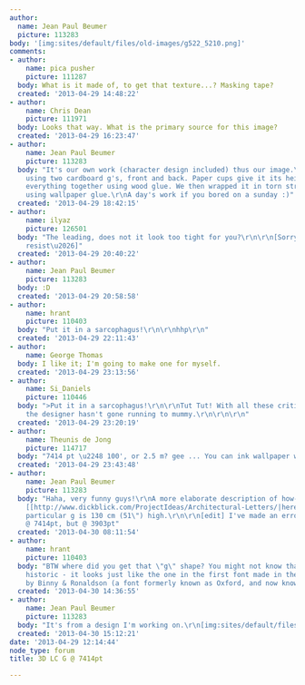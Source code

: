 ```yaml
---
author:
  name: Jean Paul Beumer
  picture: 113283
body: '[img:sites/default/files/old-images/g522_5210.png]'
comments:
- author:
    name: pica pusher
    picture: 111287
  body: What is it made of, to get that texture...? Masking tape?
  created: '2013-04-29 14:48:22'
- author:
    name: Chris Dean
    picture: 111971
  body: Looks that way. What is the primary source for this image?
  created: '2013-04-29 16:23:47'
- author:
    name: Jean Paul Beumer
    picture: 113283
  body: "It's our own work (character design included) thus our image.\r\nIt's made
    using two cardboard g's, front and back. Paper cups give it its height, glued
    everything together using wood glue. We then wrapped it in torn strips of paper
    using wallpaper glue.\r\nA day's work if you bored on a sunday :)"
  created: '2013-04-29 18:42:15'
- author:
    name: ilyaz
    picture: 126501
  body: "The leading, does not it look too tight for you?\r\n\r\n[Sorry, could not
    resist\u2026]"
  created: '2013-04-29 20:40:22'
- author:
    name: Jean Paul Beumer
    picture: 113283
  body: :D
  created: '2013-04-29 20:58:58'
- author:
    name: hrant
    picture: 110403
  body: "Put it in a sarcophagus!\r\n\r\nhhp\r\n"
  created: '2013-04-29 22:11:43'
- author:
    name: George Thomas
  body: I like it; I'm going to make one for myself.
  created: '2013-04-29 23:13:56'
- author:
    name: Si_Daniels
    picture: 110446
  body: ">Put it in a sarcophagus!\r\n\r\nTut Tut! With all these critiques I'm surprised
    the designer hasn't gone running to mummy.\r\n\r\n\r\n"
  created: '2013-04-29 23:20:19'
- author:
    name: Theunis de Jong
    picture: 114717
  body: "7414 pt \u2248 100', or 2.5 m? gee ... You can ink wallpaper with this!"
  created: '2013-04-29 23:43:48'
- author:
    name: Jean Paul Beumer
    picture: 113283
  body: "Haha, very funny guys!\r\nA more elaborate description of how-to can be found
    [[http://www.dickblick.com/ProjectIdeas/Architectural-Letters/|here]] and [[http://pinterest.com/pin/512917845031249709/|here]].\r\nThis
    particular g is 130 cm (51\") high.\r\n\r\n[edit] I've made an error; it's not
    @ 7414pt, but @ 3903pt"
  created: '2013-04-30 08:11:54'
- author:
    name: hrant
    picture: 110403
  body: "BTW where did you get that \"g\" shape? You might not know that it's quite
    historic - it looks just like the one in the first font made in the New World,
    by Binny & Ronaldson (a font formerly known as Oxford, and now known as Monticello).\r\n\r\nhhp\r\n"
  created: '2013-04-30 14:36:55'
- author:
    name: Jean Paul Beumer
    picture: 113283
  body: "It's from a design I'm working on.\r\n[img:sites/default/files/old-images/font_6541.png]"
  created: '2013-04-30 15:12:21'
date: '2013-04-29 12:14:44'
node_type: forum
title: 3D LC G @ 7414pt

---
```

